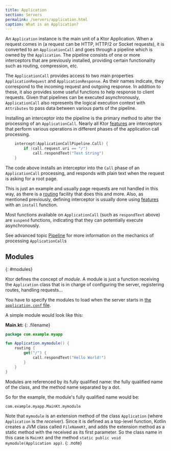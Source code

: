 ```yaml
---
title: Application
section: Servers
permalink: /servers/application.html
caption: What is an Application? 
---
```


An `Application` instance is the main unit of a Ktor Application. When a request comes in (a request can be HTTP, HTTP/2 or Socket requests), it is converted to an `ApplicationCall` and goes through a pipeline which is owned by the `Application`. The pipeline
consists of one or more interceptors that are previously installed, providing certain functionality such as routing, compression, etc.

The `ApplicationCall` provides access to two main properties `ApplicationRequest` and `ApplicationResponse`. As their names indicate, they correspond to the incoming request
and outgoing response. In addition to these, it also provides some useful functions to help response to client requests. Given that pipelines can be executed
asynchronously, `ApplicationCall` also represents the logical execution context with `Attributes` to pass data between various parts of the pipeline.

Installing an interceptor into the pipeline is the primary method to alter the processing of an `ApplicationCall`.
Nearly all Ktor [features](/features) are interceptors that perform various operations in different phases of
the application call processing. 

```kotlin
    intercept(ApplicationCallPipeline.Call) { 
        if (call.request.uri == "/")
            call.respondText("Test String")
    }
```
The code above installs an interceptor into the `Call` phase of an `ApplicationCall` processing, and responds with plain text
when the request is asking for a root page.  

This is just an example and usually page requests are not handled in this way, as there is a [routing](/features/routing) facility that does this
 and more. Also, as mentioned previously, defining interceptor is usually done using [features](/features) with an `install` function.
   
Most functions available on `ApplicationCall` (such as `respondText` above) are `suspend` functions, indicating that they 
can potentially execute asynchronously.
 
See advanced topic [Pipeline](/advanced/pipeline) for more information on the mechanics of processing `ApplicationCall`s 

## Modules
{: #modules}

Ktor defines the concept of *module*. A module is just a function receiving the `Application`
class that is in charge of configuring the server, registering routes, handling requests...

You have to specify the modules to load when the server starts in [the `application.conf` file](/servers/configuration.html#hocon-file).

A simple module would look like this:

**Main.kt:**
{: .filename}

```kotlin
package com.example.myapp

fun Application.mymodule() {
    routing {
        get("/") {
            call.respondText("Hello World!")
        }
    }
}
```

Modules are referenced by its fully qualified name: the fully qualified name of the class, and the method name
separated by a dot.

So for the example, the module's fully qualified name would be:

```
com.example.myapp.MainKt.mymodule
```

Note that `mymodule` is an extension method of the class `Application` (where `Application` is the *receiver*).
Since it is defined as a top-level function, Kotlin creates a JVM class called `FileNameKt`,
and adds the extension method as a static method with the received as its first parameter.
So the class name in this case is `MainKt` and the method `static public void mymodule(Application app)`.
{: .note}
